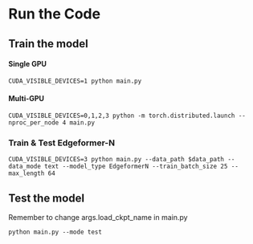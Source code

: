 # Run the Code
## Train the model

#### Single GPU
```
CUDA_VISIBLE_DEVICES=1 python main.py
```

#### Multi-GPU
```
CUDA_VISIBLE_DEVICES=0,1,2,3 python -m torch.distributed.launch --nproc_per_node 4 main.py
```

### Train & Test Edgeformer-N
```
CUDA_VISIBLE_DEVICES=3 python main.py --data_path $data_path --data_mode text --model_type EdgeformerN --train_batch_size 25 --max_length 64
```

## Test the model

Remember to change args.load_ckpt_name in main.py
```
python main.py --mode test
```
